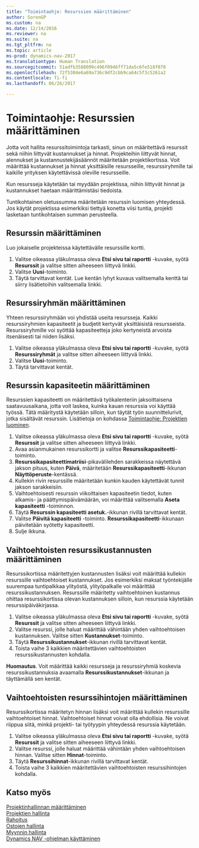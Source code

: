 ```yaml
---
title: "Toimintaohje: Resurssien määrittäminen"
author: SorenGP
ms.custom: na
ms.date: 12/14/2016
ms.reviewer: na
ms.suite: na
ms.tgt_pltfrm: na
ms.topic: article
ms-prod: dynamics-nav-2017
ms.translationtype: Human Translation
ms.sourcegitcommit: 51adfb3588099c496f0946ff71da5c6fe518f070
ms.openlocfilehash: 72f5304e6a69a736c9df2cbb9ca64c5f3c5261a2
ms.contentlocale: fi-fi
ms.lasthandoff: 06/26/2017

---
```


# <a name="how-to-set-up-resources"></a>Toimintaohje: Resurssien määrittäminen
Jotta voit hallita resurssitoimintoja tarkasti, sinun on määritettävä resurssit sekä niihin liittyvät kustannukset ja hinnat. Projekteihin liittyvät hinnat, alennukset ja kustannustekijäsäännöt määritetään projektikortissa. Voit määrittää kustannukset ja hinnat yksittäisille resursseille, resurssiryhmille tai kaikille yrityksen käytettävissä oleville resursseille.

Kun resursseja käytetään tai myydään projektissa, niihin liittyvät hinnat ja kustannukset haetaan määrittämistäsi tiedoista.

Tuntikohtainen oletussumma määritetään resurssin luomisen yhteydessä. Jos käytät projektissa esimerkiksi tiettyä konetta viisi tuntia, projekti lasketaan tuntikohtaisen summan perusteella.

## <a name="to-set-up-a-resource"></a>Resurssin määrittäminen
Luo jokaiselle projekteissa käytettävälle resurssille kortti.

1. Valitse oikeassa yläkulmassa oleva **Etsi sivu tai raportti** -kuvake, syötä **Resurssit** ja valitse sitten aiheeseen liittyvä linkki.
2. Valitse **Uusi**-toiminto.
3. Täytä tarvittavat kentät. Lue kentän lyhyt kuvaus valitsemalla kenttä tai siirry lisätietoihin valitsemalla linkki.  

## <a name="to-set-up-a-resource-group"></a>Resurssiryhmän määrittäminen
Yhteen resurssiryhmään voi yhdistää useita resursseja. Kaikki resurssiryhmien kapasiteetit ja budjetit kertyvät yksittäisistä resursseista. Resurssiryhmille voi syöttää kapasiteetteja joko kertyneistä arvoista itsenäisesti tai niiden lisäksi.

1. Valitse oikeassa yläkulmassa oleva **Etsi sivu tai raportti** -kuvake, syötä **Resurssiryhmät** ja valitse sitten aiheeseen liittyvä linkki.
2. Valitse **Uusi**-toiminto.
3. Täytä tarvittavat kentät.

## <a name="to-set-capacity-for-a-resource"></a>Resurssin kapasiteetin määrittäminen 
Resurssien kapasiteetti on määritettävä työkalenteriin jaksoittaisena saatavuusaikana, jotta voit laskea, kuinka kauan resurssia voi käyttää työssä. Tätä määritystä käytetään silloin, kun täytät työn suunnittelurivit, jotka sisältävät resurssin. Lisätietoja on kohdassa [Toimintaohje: Projektien luominen](projects-how-create-jobs.md).

1. Valitse oikeassa yläkulmassa oleva **Etsi sivu tai raportti** -kuvake, syötä **Resurssit** ja valitse sitten aiheeseen liittyvä linkki.
2. Avaa asianmukainen resurssikortti ja valitse **Resurssikapasiteetti**-toiminto.
3. **Resurssikapasiteettimatriisi**-pikavälilehden sarakkeissa näytettävä jakson pituus, kuten **Päivä**, määritetään **Resurssikapasiteetti**-ikkunan **Näyttöperuste**-kentässä.
4. Kullekin rivin resurssille määritetään kunkin kauden käytettävät tunnit jakson sarakkeisiin.
5. Vaihtoehtoisesti resurssin viikoittaisen kapasiteetin tiedot, kuten alkamis- ja päättymispäivämäärän, voi määrittää valitsemalla **Aseta kapasiteetti** -toiminnon.
6. Täytä **Resurssin kapasiteetti asetuk.**-ikkunan rivillä tarvittavat kentät.
7. Valitse **Päivitä kapasiteetti** -toiminto. **Resurssikapasiteetti**-ikkunaan päivitetään syötetty kapasiteetti.
8. Sulje ikkuna.

## <a name="to-set-up-alternate-resource-costs"></a>Vaihtoehtoisten resurssikustannusten määrittäminen
Resurssikortissa määritettyjen kustannusten lisäksi voit määrittää kullekin resurssille vaihtoehtoiset kustannukset. Jos esimerkiksi maksat työntekijälle suurempaa tuntipalkkaa ylityöstä, ylityöpalkalle voi määrittää resurssikustannuksen. Resurssille määritetty vaihtoehtoinen kustannus ohittaa resurssikortissa olevan kustannuksen silloin, kun resurssia käytetään resurssipäiväkirjassa.

1. Valitse oikeassa yläkulmassa oleva **Etsi sivu tai raportti** -kuvake, syötä **Resurssit** ja valitse sitten aiheeseen liittyvä linkki.  
2. Valitse resurssi, jolle haluat määrittää vähintään yhden vaihtoehtoisen kustannuksen. Valitse sitten **Kustannukset**-toiminto.  
3. Täytä **Resurssikustannukset**-ikkunan rivillä tarvittavat kentät.  
4. Toista vaihe 3 kaikkien määritettävien vaihtoehtoisten resurssikustannusten kohdalla.

**Huomautus**. Voit määrittää kaikki resursseja ja resurssiryhmiä koskevia resurssikustannuksia avaamalla **Resurssikustannukset**-ikkunan ja täyttämällä sen kentät.

## <a name="to-set-up-alternate-resource-prices"></a>Vaihtoehtoisten resurssihintojen määrittäminen  
Resurssikortissa määritetyn hinnan lisäksi voit määrittää kullekin resurssille vaihtoehtoiset hinnat. Vaihtoehtoiset hinnat voivat olla ehdollisia. Ne voivat riippua siitä, minkä projekti- tai työtyypin yhteydessä resurssia käytetään.

1. Valitse oikeassa yläkulmassa oleva **Etsi sivu tai raportti** -kuvake, syötä **Resurssit** ja valitse sitten aiheeseen liittyvä linkki.
2. Valitse resurssi, jolle haluat määrittää vähintään yhden vaihtoehtoisen hinnan. Valitse sitten **Hinnat**-toiminto.
3. Täytä **Resurssihinnat**-ikkunan rivillä tarvittavat kentät.
4. Toista vaihe 3 kaikkien määritettävien vaihtoehtoisten resurssihintojen kohdalla.

## <a name="see-also"></a>Katso myös
[Projektinhallinnan määrittäminen](projects-setup-projects.md)  
[Projektien hallinta](projects-manage-projects.md)  
[Rahoitus](finance-setup.md)  
[Ostojen hallinta](purchasing-manage-purchasing.md)         
[Myynnin hallinta](sales-manage-sales.md)      
[Dynamics NAV -ohjelman käyttäminen](ui-work-product.md)  


